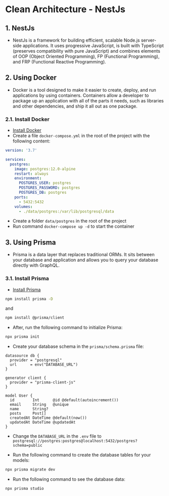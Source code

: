 # Clean Architecture - NestJs

## 1. NestJs

- NestJs is a framework for building efficient, scalable Node.js server-side applications. It uses progressive JavaScript, is built with TypeScript (preserves compatibility with pure JavaScript) and combines elements of OOP (Object Oriented Programming), FP (Functional Programming), and FRP (Functional Reactive Programming).

## 2. Using Docker

- Docker is a tool designed to make it easier to create, deploy, and run applications by using containers. Containers allow a developer to package up an application with all of the parts it needs, such as libraries and other dependencies, and ship it all out as one package.

### 2.1. Install Docker

- [Install Docker](https://docs.docker.com/engine/install/)
- Create a file `docker-compose.yml` in the root of the project with the following content:

```yml
version: '3.7'

services:
  postgres:
    image: postgres:12.0-alpine
    restart: always
    environment:
      POSTGRES_USER: postgres
      POSTGRES_PASSWORD: postgres
      POSTGRES_DB: postgres
    ports:
      - 5432:5432
    volumes:
      - ./data/postgres:/var/lib/postgresql/data
```

- Create a folder `data/postgres` in the root of the project
- Run command `docker-compose up -d` to start the container

## 3. Using Prisma

- Prisma is a data layer that replaces traditional ORMs. It sits between your database and application and allows you to query your database directly with GraphQL.

### 3.1. Install Prisma

- [Install Prisma](https://www.prisma.io/docs/getting-started/setup-prisma/start-from-scratch-typescript-postgres)

```bash
npm install prisma -D
```

and

```bash
npm install @prisma/client
```

- After, run the following command to initialize Prisma:

```bash
npx prisma init
```

- Create your database schema in the `prisma/schema.prisma` file:

```prisma
datasource db {
  provider = "postgresql"
  url      = env("DATABASE_URL")
}

generator client {
  provider = "prisma-client-js"
}

model User {
  id        Int      @id @default(autoincrement())
  email     String   @unique
  name      String?
  posts     Post[]
  createdAt DateTime @default(now())
  updatedAt DateTime @updatedAt
}
```

- Change the `DATABASE_URL` in the `.env` file to `postgresql://postgres:postgres@localhost:5432/postgres?schema=public`

- Run the following command to create the database tables for your models:

```bash
npx prisma migrate dev
```

- Run the following command to see the database data:

```bash
npx prisma studio
```
